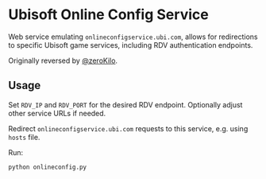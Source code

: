 # Ubisoft Online Config Service

Web service emulating `onlineconfigservice.ubi.com`, allows for redirections to specific Ubisoft game services, including RDV authentication endpoints.

Originally reversed by [@zeroKilo](https://github.com/zeroKilo).

## Usage

Set `RDV_IP` and `RDV_PORT` for the desired RDV endpoint. Optionally adjust other service URLs if needed.

Redirect `onlineconfigservice.ubi.com` requests to this service, e.g. using `hosts` file.

Run:
```
python onlineconfig.py
```
